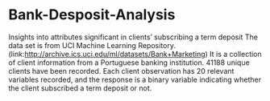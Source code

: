 # Bank-Desposit-Analysis
Insights into attributes significant in clients’ subscribing a term deposit
The data set is from UCI Machine Learning Repository. (link:http://archive.ics.uci.edu/ml/datasets/Bank+Marketing) It is a collection of client information from a Portuguese banking institution. 41188 unique clients have been recorded. Each client observation has 20 relevant variables recorded, and the response is a binary variable indicating whether the client subscribed a term deposit or not. 
